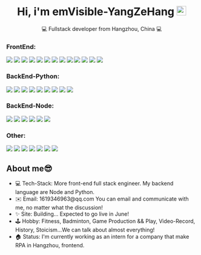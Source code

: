 <p align="center">
  <h1 height="200px" align="center">
    Hi, i'm emVisible-YangZeHang
    <img src="https://cdn.jsdelivr.net/gh/MaleWeb/picture/images/techblog/hi.gif" width="25">
  </h1>
   <p align="center">💻 Fullstack developer from Hangzhou, China 💻</p>
</p>

<article>
  <section>
      <h3>FrontEnd:</h3>
      <div>
        <img src="https://img.shields.io/badge/JavaScript-JavaScript?style=for-the-badge&logo=JavaScript&logoColor=%23f7f1e3&color=%23f7d794"/>
        <img src="https://img.shields.io/badge/TypeScript-TypeScript?style=for-the-badge&logo=TypeScript&logoColor=%23f7f1e3&color=%23778beb"/>
        <img src="https://img.shields.io/badge/React-React?style=for-the-badge&logo=React&logoColor=%23f7f1e3&color=%2363cdda"/>
        <img src="https://img.shields.io/badge/ReactRouter-ReactRouter?style=for-the-badge&logo=reactrouter&logoColor=%23f7f1e3&color=%23ff5e57"/>
        <img src="https://img.shields.io/badge/Redux-Redux?style=for-the-badge&logo=redux&logoColor=%23f7f1e3&color=%23a29bfe"/>
        <img src="https://img.shields.io/badge/Vue-Vue?style=for-the-badge&logo=vuedotjs&logoColor=%23f7f1e3&color=%23b8e994"/>
        <img src="https://img.shields.io/badge/Antd-Antd?style=for-the-badge&logo=antdesign&logoColor=%23f7f1e3&color=%2370a1ff"/>
        <img src="https://img.shields.io/badge/Material-Material?style=for-the-badge&logo=mui&logoColor=%23f7f1e3&color=%2374b9ff"/>
        <img src="https://img.shields.io/badge/Tailwind-Tailwind?style=for-the-badge&logo=tailwindcss&logoColor=%23f7f1e3&color=%2381ecec"/>
        <img src="https://img.shields.io/badge/Sass-Sass?style=for-the-badge&logo=sass&logoColor=%23f7f1e3&color=%23CC6699">
        <img src="https://img.shields.io/badge/Less-Less?style=for-the-badge&logo=less&logoColor=%23f7f1e3&color=%231D365D">
        <img src="https://img.shields.io/badge/Axios-Axios?style=for-the-badge&logo=axios&logoColor=%23f7f1e3&color=%239980FA"/>
        <img src="https://img.shields.io/badge/Echarts-Echarts?style=for-the-badge&logo=apacheecharts&logoColor=%23f7f1e3&color=%23ff7675"/>
      </div>
  </section>
  <section>
    <h3>BackEnd-Python:</h3>
    <div>
      <img src="https://img.shields.io/badge/Python-Python?style=for-the-badge&logo=Python&logoColor=%23f7f1e3&color=%23f5cd79"/>
      <img src="https://img.shields.io/badge/FastAPI-FastAPI?style=for-the-badge&logo=fastapi&logoColor=%23f7f1e3&color=%2378e08f"/>
      <img src="https://img.shields.io/badge/Django-Django?style=for-the-badge&logo=django&logoColor=%23f7f1e3&color=%236ab04c"/>
      <img src="https://img.shields.io/badge/Sanic-Sanic?style=for-the-badge&logo=sanic&logoColor=%23f7f1e3&color=%23ff6b81"/>
      <img src="https://img.shields.io/badge/SQLAlchemy-SQLAlchemy?style=for-the-badge&logo=sqlalchemy&logoColor=%23f7f1e3&color=%23C86060"/>
      <img src="https://img.shields.io/badge/Pydantic-Pydantic?style=for-the-badge&logo=pydantic&logoColor=%23f7f1e3&color=%23f8a5c2"/>
      <img src="https://img.shields.io/badge/Scrapy-Scrapy?style=for-the-badge&logo=scrapy&logoColor=%23f7f1e3&color=%2360A839"/>
      <img src="https://img.shields.io/badge/Selenium-Selenium?style=for-the-badge&logo=selenium&logoColor=%23f7f1e3&color=%23C4E538"/>
      <img src="https://img.shields.io/badge/SQLite-SQLite?style=for-the-badge&logo=sqlite&logoColor=%23f7f1e3&color=%23487eb0"/>
    </div>
  </section>
  <section>
    <h3>BackEnd-Node:</h3>
    <div>
      <img src="https://img.shields.io/badge/Node-Node?style=for-the-badge&logo=nodedotjs&logoColor=%23f7f1e3&color=%237bed9f"/>
      <img src="https://img.shields.io/badge/Nest-Nest?style=for-the-badge&logo=nestjs&logoColor=%23f7f1e3&color=%23ff7979">
      <img src="https://img.shields.io/badge/Electron-Electron?style=for-the-badge&logo=electron&logoColor=%23f7f1e3&color=%2360a3bc"/>
      <img src="https://img.shields.io/badge/MySQL-MySQL?style=for-the-badge&logo=MySQL&logoColor=%23f7f1e3&color=%236a89cc"/>
      <img src="https://img.shields.io/badge/Prisma-Prisma?style=for-the-badge&logo=prisma&logoColor=%23f7f1e3&color=%23596275"/>
      <img src="https://img.shields.io/badge/Swagger-Swagger?style=for-the-badge&logo=swagger&logoColor=%23f7f1e3&color=%237bed9f"/>
    </div>
  </section>
  <section >
    <h3>Other: </h3>
    <div>
      <img src="https://img.shields.io/badge/Postman-Postman?style=for-the-badge&logo=postman&logoColor=%23f7f1e3&color=%23e77f67"/>
      <img src="https://img.shields.io/badge/Apifox-Apifox?style=for-the-badge&logo=apifox&logoColor=%23f7f1e3&color=%23fc5c65"/>
      <img src="https://img.shields.io/badge/Git-Git?style=for-the-badge&logo=git&logoColor=%23f7f1e3&color=%23ff7f50"/>
      <img src="https://img.shields.io/badge/Docker-Docker?style=for-the-badge&logo=docker&logoColor=%23f7f1e3&color=%2370a1ff"/>
      <img src="https://img.shields.io/badge/GitHub-GitHub?style=for-the-badge&logo=github&logoColor=%23f7f1e3&color=%23596275"/>
      <img src="https://img.shields.io/badge/VIM-VIM?style=for-the-badge&logo=vim&logoColor=%23f7f1e3&color=%2378e08f">
      <img src="https://img.shields.io/badge/UE-UE?style=for-the-badge&logo=unrealengine&logoColor=%23f7f1e3&color=%23596275"/>
    </div>
  </section>
</article>

<article>
  <section>
    <h2>About me😎</h2>
    <ul>
      <li>💻 Tech-Stack: More front-end full stack engineer. My backend language are Node and Python.</li>
      <li>✉️ Email: 1619346963@qq.com You can email and communicate with me, no matter what the discussion!</li>
      <li>✨ Site: Building... Expected to go live in June!</li>
      <li>🕹️ Hobby: Fitness, Badminton, Game Production && Play, Video-Record, History, Stoicism...We can talk about almost everything!</li>
      <li>🏠 Status: I'm currently working as an intern for a company that make RPA in Hangzhou, frontend.</li>
  </section>
</article>


